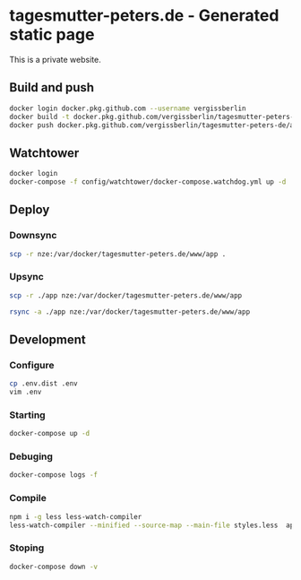 # tagesmutter-peters.de - Generated static page

This is a private website.

## Build and push

```bash
docker login docker.pkg.github.com --username vergissberlin
docker build -t docker.pkg.github.com/vergissberlin/tagesmutter-peters-de/app .
docker push docker.pkg.github.com/vergissberlin/tagesmutter-peters-de/app
```

## Watchtower

```bash
docker login
docker-compose -f config/watchtower/docker-compose.watchdog.yml up -d
```

## Deploy

### Downsync

```bash
scp -r nze:/var/docker/tagesmutter-peters.de/www/app .
```

### Upsync

```bash
scp -r ./app nze:/var/docker/tagesmutter-peters.de/www/app
```

```bash
rsync -a ./app nze:/var/docker/tagesmutter-peters.de/www/app
```

## Development

### Configure

```bash
cp .env.dist .env
vim .env
```

### Starting

```bash
docker-compose up -d
```

### Debuging

```bash
docker-compose logs -f
```

### Compile

```bash
npm i -g less less-watch-compiler
less-watch-compiler --minified --source-map --main-file styles.less  app/less/ app/css/
```

### Stoping

```bash
docker-compose down -v
```
